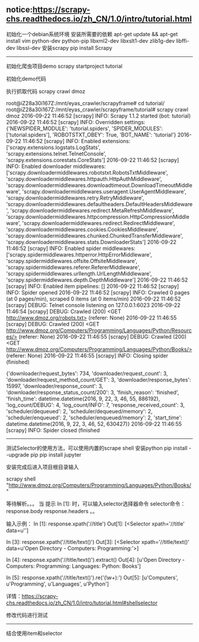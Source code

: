 notice:https://scrapy-chs.readthedocs.io/zh_CN/1.0/intro/tutorial.html
----
初始化一个debian系统环境
安装所需要的依赖
apt-get update && apt-get install vim python-dev python-pip libxml2-dev libxslt1-dev zlib1g-dev libffi-dev libssl-dev
安装scrapy
pip install Scrapy

----
初始化爬虫项目demo
scrapy startproject tutorial

初始化demo代码

执行抓取代码
scrapy crawl dmoz

root@iZ28a30i167Z:/mnt/eyas_crawler/scrapyframe# cd tutorial/
root@iZ28a30i167Z:/mnt/eyas_crawler/scrapyframe/tutorial# scrapy crawl dmoz
2016-09-22 11:46:52 [scrapy] INFO: Scrapy 1.1.2 started (bot: tutorial)
2016-09-22 11:46:52 [scrapy] INFO: Overridden settings: {'NEWSPIDER_MODULE': 'tutorial.spiders', 'SPIDER_MODULES': ['tutorial.spiders'], 'ROBOTSTXT_OBEY': True, 'BOT_NAME': 'tutorial'}
2016-09-22 11:46:52 [scrapy] INFO: Enabled extensions:
['scrapy.extensions.logstats.LogStats',
 'scrapy.extensions.telnet.TelnetConsole',
 'scrapy.extensions.corestats.CoreStats']
2016-09-22 11:46:52 [scrapy] INFO: Enabled downloader middlewares:
['scrapy.downloadermiddlewares.robotstxt.RobotsTxtMiddleware',
 'scrapy.downloadermiddlewares.httpauth.HttpAuthMiddleware',
 'scrapy.downloadermiddlewares.downloadtimeout.DownloadTimeoutMiddleware',
 'scrapy.downloadermiddlewares.useragent.UserAgentMiddleware',
 'scrapy.downloadermiddlewares.retry.RetryMiddleware',
 'scrapy.downloadermiddlewares.defaultheaders.DefaultHeadersMiddleware',
 'scrapy.downloadermiddlewares.redirect.MetaRefreshMiddleware',
 'scrapy.downloadermiddlewares.httpcompression.HttpCompressionMiddleware',
 'scrapy.downloadermiddlewares.redirect.RedirectMiddleware',
 'scrapy.downloadermiddlewares.cookies.CookiesMiddleware',
 'scrapy.downloadermiddlewares.chunked.ChunkedTransferMiddleware',
 'scrapy.downloadermiddlewares.stats.DownloaderStats']
2016-09-22 11:46:52 [scrapy] INFO: Enabled spider middlewares:
['scrapy.spidermiddlewares.httperror.HttpErrorMiddleware',
 'scrapy.spidermiddlewares.offsite.OffsiteMiddleware',
 'scrapy.spidermiddlewares.referer.RefererMiddleware',
 'scrapy.spidermiddlewares.urllength.UrlLengthMiddleware',
 'scrapy.spidermiddlewares.depth.DepthMiddleware']
2016-09-22 11:46:52 [scrapy] INFO: Enabled item pipelines:
[]
2016-09-22 11:46:52 [scrapy] INFO: Spider opened
2016-09-22 11:46:52 [scrapy] INFO: Crawled 0 pages (at 0 pages/min), scraped 0 items (at 0 items/min)
2016-09-22 11:46:52 [scrapy] DEBUG: Telnet console listening on 127.0.0.1:6023
2016-09-22 11:46:54 [scrapy] DEBUG: Crawled (200) <GET http://www.dmoz.org/robots.txt> (referer: None)
2016-09-22 11:46:55 [scrapy] DEBUG: Crawled (200) <GET http://www.dmoz.org/Computers/Programming/Languages/Python/Resources/> (referer: None)
2016-09-22 11:46:55 [scrapy] DEBUG: Crawled (200) <GET http://www.dmoz.org/Computers/Programming/Languages/Python/Books/> (referer: None)
2016-09-22 11:46:55 [scrapy] INFO: Closing spider (finished)


{'downloader/request_bytes': 734,
 'downloader/request_count': 3,
 'downloader/request_method_count/GET': 3,
 'downloader/response_bytes': 15997,
 'downloader/response_count': 3,
 'downloader/response_status_count/200': 3,
 'finish_reason': 'finished',
 'finish_time': datetime.datetime(2016, 9, 22, 3, 46, 55, 886192),
 'log_count/DEBUG': 4,
 'log_count/INFO': 7,
 'response_received_count': 3,
 'scheduler/dequeued': 2,
 'scheduler/dequeued/memory': 2,
 'scheduler/enqueued': 2,
 'scheduler/enqueued/memory': 2,
 'start_time': datetime.datetime(2016, 9, 22, 3, 46, 52, 630427)}
2016-09-22 11:46:55 [scrapy] INFO: Spider closed (finished



----

测试Selector的使用方法，可以使用内置的scrape shell
安装python
pip install --upgrade pip
pip install jupyter

安装完成后进入项目根目录输入

scrapy shell "http://www.dmoz.org/Computers/Programming/Languages/Python/Books/"

等待解析。。。
当 提示   In [1]:  时，可以输入selector选择器命令
selector命令：
response.body
response.headers
。。

输入示例：
In [1]: response.xpath('//title')
Out[1]: [<Selector xpath='//title' data=u'<title>Open Directory - Computers: Progr'>]

In [2]: response.xpath('//title').extract()
Out[2]: [u'<title>Open Directory - Computers: Programming: Languages: Python: Books</title>']

In [3]: response.xpath('//title/text()')
Out[3]: [<Selector xpath='//title/text()' data=u'Open Directory - Computers: Programming:'>]

In [4]: response.xpath('//title/text()').extract()
Out[4]: [u'Open Directory - Computers: Programming: Languages: Python: Books']

In [5]: response.xpath('//title/text()').re('(\w+):')
Out[5]: [u'Computers', u'Programming', u'Languages', u'Python']

详情：https://scrapy-chs.readthedocs.io/zh_CN/1.0/intro/tutorial.html#shellselector

修改代码进行测试


----

结合使用item和selector
